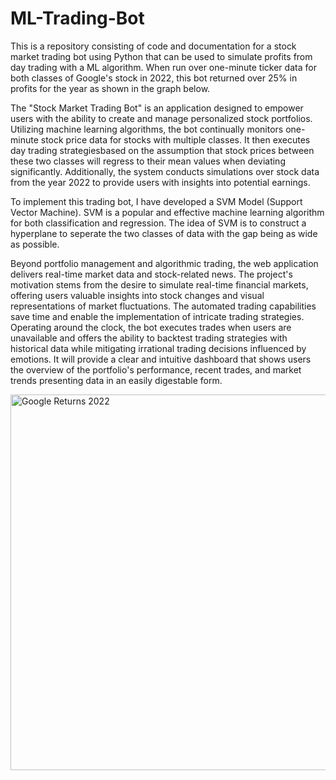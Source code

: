 # ML-Trading-Bot
This is a repository consisting of code and documentation for a stock market trading bot using Python that can 
be used to simulate profits from day trading with a ML algorithm. When run over one-minute ticker data for both
classes of Google's stock in 2022, this bot returned over 25% in profits for the year as shown in the graph below.

The "Stock Market Trading Bot" is an application designed to empower users with the ability to create 
and manage personalized stock portfolios. Utilizing machine learning algorithms, the bot continually
monitors one-minute stock price data for stocks with multiple classes. It then executes day trading 
strategiesbased on the assumption that stock prices between these two classes will regress to their mean 
values when deviating significantly. Additionally, the system conducts simulations over stock data from 
the year 2022 to provide users with insights into potential earnings. 

To implement this trading bot, I have developed a SVM Model (Support Vector Machine). SVM is a popular and 
effective machine learning algorithm for both classification and regression. The idea of SVM is to construct 
a hyperplane to seperate the two classes of data with the gap being as wide as possible. 

Beyond portfolio management and algorithmic trading, the web application delivers real-time market data and 
stock-related news. The project's motivation stems from the desire to simulate real-time financial markets, 
offering users valuable insights into stock changes and visual representations of market fluctuations. The 
automated trading capabilities save time and enable the implementation of intricate trading strategies. 
Operating around the clock, the bot executes trades when users are unavailable and offers the ability to 
backtest trading strategies with historical data while mitigating irrational trading decisions influenced by 
emotions. It will provide a clear and intuitive dashboard that shows users the overview of the portfolio's 
performance, recent trades, and market trends presenting data in an easily digestable form.

<img width="601" alt="Google Returns 2022" src="https://github.com/Dominic-Miller/Stock-Market-Trading-Bot/assets/98434708/faf16cfe-9e07-4cd0-87fe-547c8ae926e0">
